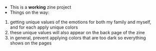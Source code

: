 * This is a **working** zine project
* Things on the way:
1. getting unique values of the emotions for both my family and myself, and for each apply unique colors
2. these unique values will also appear on the back page of the zine
3. in general, prevent applying colors that are too dark so everything shows on the pages
